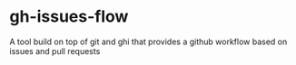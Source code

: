 gh-issues-flow
==============

A tool build on top of git and ghi that provides a github workflow based on issues and pull requests
